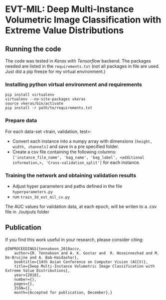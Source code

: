 # EVT-MIL: Deep Multi-Instance Volumetric Image Classification with Extreme Value Distributions

## Running the code
The code was tested in _Keras_ with _Tensorflow_ backend. 
The packages needed are listed in the `requirements.txt` (not all packages in file are used. Just did a pip freeze for my virtual environment.)

### Installing python virtual environment and requirements
 ```
 pip install virtualenv
 virtualenv --no-site-packages vkeras
 source vkeras/bin/activate
 pip install -r path/to/requirements.txt

 ```


### Prepare data
For each data-set <train, validation, test>:

- Convert each instance into a numpy array with dimensions `[height, width, channels]` and save in a pre specified folder.
- Create a csv file containing the following columns: `['instance_file_name', 'bag_name', 'bag_label', <additional information,>, 'Cross-validation_split']` for each instance.


### Training the network and obtaining validation results
- Adjust hyper parameters and paths defined in the file `hyperparameters.py`
- run `train_3d_evt_mil_cv.py`

The AUC values for validation data, at each epoch, will be writen to a .csv file in ./outputs folder 


## Publication

If you find this work useful in your research, please consider citing:

    @INPROCEEDINGS{tennakoon_2018accv, 
		author={R. Tennakoon and A. K. Gostar and  R. Hoseinnezhad and M. De-Bruijne and A. Bab-Haidashar}, 
		booktitle={14th Asian Conference on Computer Vision (ACCV)}, 
		title={Deep Multi-Instance Volumetric Image Classification with Extreme Value Distributions}, 
		year={2018}, 
		number={}, 
		pages={}, 
		ISSN={}, 
		month={Accepted for publication, December},}
    